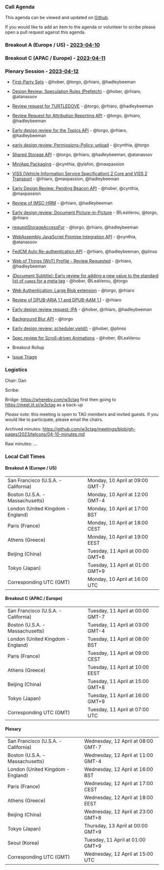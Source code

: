 ### Call Agenda

This agenda can be viewed and updated on [Github](https://github.com/w3ctag/meetings/blob/gh-pages/2023/telcons/04-10-agenda.md).

If you would like to add an item to the agenda or volunteer to scribe please open a pull request against this agenda.

### Breakout A (Europe / US) - [2023-04-10](https://www.timeanddate.com/worldclock/converter.html?iso=20230410T160000&p1=224&p2=43&p3=136&p4=195&p5=26&p6=33&p7=248&p8=235)

### Breakout C (APAC / Europe) - [2023-04-11](https://www.timeanddate.com/worldclock/converter.html?iso=20230411T070000&p1=224&p2=43&p3=136&p4=195&p5=26&p6=33&p7=248&p8=235)

### Plenary Session - [2023-04-12](https://www.timeanddate.com/worldclock/converter.html?iso=20230412T150000&p1=224&p2=43&p3=136&p4=195&p5=26&p6=33&p7=248&p8=235)

* [First-Party Sets](https://github.com/w3ctag/design-reviews/issues/342) - @hober, @torgo, @rhiaro, @hadleybeeman
* [Design Review: Speculation Rules (Prefetch)](https://github.com/w3ctag/design-reviews/issues/721) - @hober, @rhiaro, @atanassov
* [Review request for TURTLEDOVE](https://github.com/w3ctag/design-reviews/issues/723) - @torgo, @rhiaro, @hadleybeeman
* [Review Request for Attribution Reporting API](https://github.com/w3ctag/design-reviews/issues/724) - @torgo, @rhiaro, @hadleybeeman
* [Early design review for the Topics API](https://github.com/w3ctag/design-reviews/issues/726) - @torgo, @rhiaro, @hadleybeeman
* [early design review: Permissions-Policy: unload](https://github.com/w3ctag/design-reviews/issues/738) - @cynthia, @torgo
* [Shared Storage API](https://github.com/w3ctag/design-reviews/issues/747) - @torgo, @rhiaro, @hadleybeeman, @atanassov
* [MiniApp Packaging](https://github.com/w3ctag/design-reviews/issues/762) - @cynthia, @ylafon, @maxpassion
* [VISS (Vehicle Information Service Specification) 2 Core and VISS 2 Transport](https://github.com/w3ctag/design-reviews/issues/768) - @rhiaro, @maxpassion, @hadleybeeman
* [Early Design Review: Pending Beacon API](https://github.com/w3ctag/design-reviews/issues/776) - @hober, @cynthia, @maxpassion
* [Review of IMSC-HRM](https://github.com/w3ctag/design-reviews/issues/788) - @rhiaro, @hadleybeeman
* [Early design review: Document Picture-in-Picture](https://github.com/w3ctag/design-reviews/issues/798) - @LeaVerou, @torgo, @rhiaro
* [requestStorageAccessFor](https://github.com/w3ctag/design-reviews/issues/808) - @torgo, @rhiaro, @hadleybeeman
* [WebAssembly JavaScript Promise Integration API](https://github.com/w3ctag/design-reviews/issues/809) - @cynthia, @atanassov
* [FedCM Auto Re-authentication API](https://github.com/w3ctag/design-reviews/issues/813) - @rhiaro, @hadleybeeman, @plinss
* [Web of Things (WoT) Profile - Review Requested](https://github.com/w3ctag/design-reviews/issues/818) - @rhiaro, @hadleybeeman
* [(Document Subtitle): Early review for adding a new value to the standard list of `name`s for a meta tag](https://github.com/w3ctag/design-reviews/issues/819) - @hober, @LeaVerou, @torgo
* [Web Authentication: Large Blob extension](https://github.com/w3ctag/design-reviews/issues/820) - @torgo, @rhiaro
* [Review of DPUB-ARIA 1.1 and DPUB-AAM 1.1](https://github.com/w3ctag/design-reviews/issues/821) - @rhiaro
* [Early design review request: IPA](https://github.com/w3ctag/design-reviews/issues/823) - @hober, @rhiaro, @hadleybeeman
* [Background Blur API](https://github.com/w3ctag/design-reviews/issues/826) - @torgo
* [Early design review: scheduler.yield()](https://github.com/w3ctag/design-reviews/issues/827) - @hober, @plinss
* [Spec review for Scroll-driven Animations](https://github.com/w3ctag/design-reviews/issues/828) - @hober, @LeaVerou

* Breakout Rollup
* [Issue Triage](https://github.com/w3ctag/design-reviews/issues?q=is%3Aissue+is%3Aopen+label%3A%22Progress%3A+untriaged%22)

### Logistics

Chair: Dan

Scribe:

Bridge: https://whereby.com/w3ctag first then going to https://meet.jit.si/w3ctag as a back-up

*Please note*: this meeting is open to TAG members and invited guests. If you would like to participate, please email the chairs.

Archived minutes: https://github.com/w3ctag/meetings/blob/gh-pages/2023/telcons/04-10-minutes.md

Raw minutes: ...


### Local Call Times

#### Breakout A (Europe / US)

<table>
<tr><td> San Francisco (U.S.A. - California) <td> Monday, 10 April at 09:00 GMT-7</td></tr>
<tr><td> Boston (U.S.A. - Massachusetts) <td> Monday, 10 April at 12:00 GMT-4</td></tr>
<tr><td> London (United Kingdom - England) <td> Monday, 10 April at 17:00 BST</td></tr>
<tr><td> Paris (France) <td> Monday, 10 April at 18:00 CEST</td></tr>
<tr><td> Athens (Greece) <td> Monday, 10 April at 19:00 EEST</td></tr>
<tr><td> Beijing (China) <td> Tuesday, 11 April at 00:00 GMT+8</td></tr>
<tr><td> Tokyo (Japan) <td> Tuesday, 11 April at 01:00 GMT+9</td></tr>
<tr><td> Corresponding UTC (GMT) <td> Monday, 10 April at 16:00 UTC</td></tr>
</table>

#### Breakout C (APAC / Europe)

<table>
<tr><td> San Francisco (U.S.A. - California) <td> Tuesday, 11 April at 00:00 GMT-7</td></tr>
<tr><td> Boston (U.S.A. - Massachusetts) <td> Tuesday, 11 April at 03:00 GMT-4</td></tr>
<tr><td> London (United Kingdom - England) <td> Tuesday, 11 April at 08:00 BST</td></tr>
<tr><td> Paris (France) <td> Tuesday, 11 April at 09:00 CEST</td></tr>
<tr><td> Athens (Greece) <td> Tuesday, 11 April at 10:00 EEST</td></tr>
<tr><td> Beijing (China) <td> Tuesday, 11 April at 15:00 GMT+8</td></tr>
<tr><td> Tokyo (Japan) <td> Tuesday, 11 April at 16:00 GMT+9</td></tr>
<tr><td> Corresponding UTC (GMT) <td> Tuesday, 11 April at 07:00 UTC</td></tr>
</table>

#### Plenary

<table>
<tr><td> San Francisco (U.S.A. - California) <td> Wednesday, 12 April at 08:00 GMT-7</td></tr>
<tr><td> Boston (U.S.A. - Massachusetts) <td> Wednesday, 12 April at 11:00 GMT-4</td></tr>
<tr><td> London (United Kingdom - England) <td> Wednesday, 12 April at 16:00 BST</td></tr>
<tr><td> Paris (France) <td> Wednesday, 12 April at 17:00 CEST</td></tr>
<tr><td> Athens (Greece) <td> Wednesday, 12 April at 18:00 EEST</td></tr>
<tr><td> Beijing (China) <td> Wednesday, 12 April at 23:00 GMT+8</td></tr>
<tr><td> Tokyo (Japan) <td> Thursday, 13 April at 00:00 GMT+9</td></tr>
<tr><td> Seoul (Korea) <td> Tuesday, 11 April at 01:00 GMT+9</td></tr>
<tr><td> Corresponding UTC (GMT) <td> Wednesday, 12 April at 15:00 UTC</td></tr>
</table>
